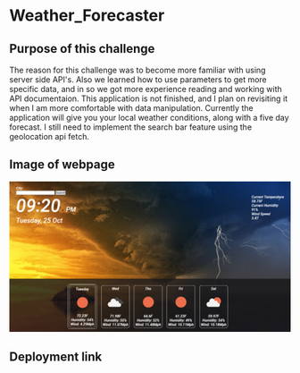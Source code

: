# Weather_Forecaster

## Purpose of this challenge

The reason for this challenge was to become more familiar with using server side API's. Also we learned how to use parameters to get more specific data, and in so we got more experience reading and working with API documentaion. This application is not finished, and I plan on revisiting it when I am more comfortable with data manipulation. Currently the application will give you your local weather conditions, along with a five day forecast. I still need to implement the search bar feature using the geolocation api fetch. 

## Image of webpage
 
![Image](./assets/Images/readmeimage.png)

## Deployment link

